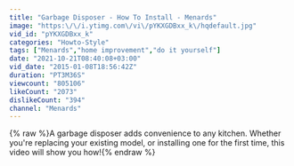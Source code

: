 ```yaml
---
title: "Garbage Disposer - How To Install - Menards"
image: "https:\/\/i.ytimg.com\/vi\/pYKXGDBxx_k\/hqdefault.jpg"
vid_id: "pYKXGDBxx_k"
categories: "Howto-Style"
tags: ["Menards","home improvement","do it yourself"]
date: "2021-10-21T08:40:08+03:00"
vid_date: "2015-01-08T18:56:42Z"
duration: "PT3M36S"
viewcount: "805106"
likeCount: "2073"
dislikeCount: "394"
channel: "Menards"
---
```

{% raw %}A garbage disposer adds convenience to any kitchen. Whether you're replacing your existing model, or installing one for the first time, this video will show you how!{% endraw %}
